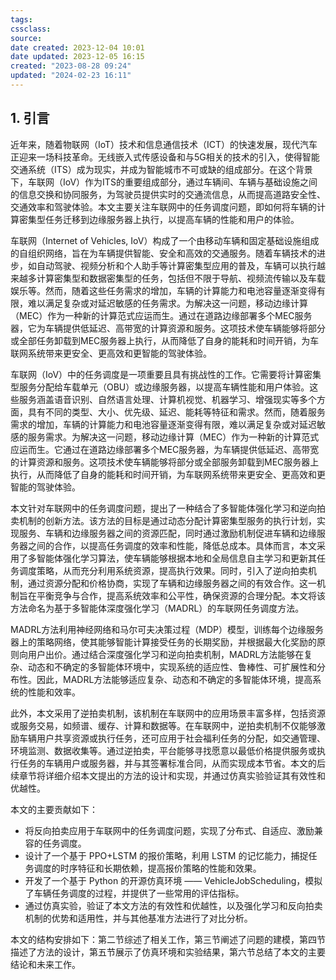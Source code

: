 ```yaml
---
tags: 
cssclass:
source:
date created: 2023-12-04 10:01
date updated: 2023-12-05 16:15
created: "2023-08-28 09:24"
updated: "2024-02-23 16:11"
---
```


## 1. 引言

近年来，随着物联网（IoT）技术和信息通信技术（ICT）的快速发展，现代汽车正迎来一场科技革命。无线嵌入式传感设备和与5G相关的技术的引入，使得智能交通系统（ITS）成为现实，并成为智能城市不可或缺的组成部分。在这个背景下，车联网（IoV）作为ITS的重要组成部分，通过车辆间、车辆与基础设施之间的信息交换和协同服务，为驾驶员提供实时的交通流信息，从而提高道路安全性、交通效率和驾驶体验。本文主要关注车联网中的任务调度问题，即如何将车辆的计算密集型任务迁移到边缘服务器上执行，以提高车辆的性能和用户的体验。

车联网（Internet of Vehicles, IoV）构成了一个由移动车辆和固定基础设施组成的自组织网络，旨在为车辆提供智能、安全和高效的交通服务。随着车辆技术的进步，如自动驾驶、视频分析和个人助手等计算密集型应用的普及，车辆可以执行越来越多计算密集型和数据密集型的任务，包括但不限于导航、视频流传输以及车载娱乐等。然而，随着这些任务需求的增加，车辆的计算能力和电池容量逐渐变得有限，难以满足复杂或对延迟敏感的任务需求。为解决这一问题，移动边缘计算（MEC）作为一种新的计算范式应运而生。通过在道路边缘部署多个MEC服务器，它为车辆提供低延迟、高带宽的计算资源和服务。这项技术使车辆能够将部分或全部任务卸载到MEC服务器上执行，从而降低了自身的能耗和时间开销，为车联网系统带来更安全、更高效和更智能的驾驶体验。

车联网（IoV）中的任务调度是一项重要且具有挑战性的工作。它需要将计算密集型服务分配给车载单元（OBU）或边缘服务器，以提高车辆性能和用户体验。这些服务涵盖语音识别、自然语言处理、计算机视觉、机器学习、增强现实等多个方面，具有不同的类型、大小、优先级、延迟、能耗等特征和需求。然而，随着服务需求的增加，车辆的计算能力和电池容量逐渐变得有限，难以满足复杂或对延迟敏感的服务需求。为解决这一问题，移动边缘计算（MEC）作为一种新的计算范式应运而生。它通过在道路边缘部署多个MEC服务器，为车辆提供低延迟、高带宽的计算资源和服务。这项技术使车辆能够将部分或全部服务卸载到MEC服务器上执行，从而降低了自身的能耗和时间开销，为车联网系统带来更安全、更高效和更智能的驾驶体验。

本文针对车联网中的任务调度问题，提出了一种结合了多智能体强化学习和逆向拍卖机制的创新方法。该方法的目标是通过动态分配计算密集型服务的执行计划，实现服务、车辆和边缘服务器之间的资源匹配，同时通过激励机制促进车辆和边缘服务器之间的合作，以提高任务调度的效率和性能，降低总成本。具体而言，本文采用了多智能体强化学习算法，使车辆能够根据本地和全局信息自主学习和更新其任务调度策略，从而充分利用系统资源，提高执行效果。同时，引入了逆向拍卖机制，通过资源分配和价格协商，实现了车辆和边缘服务器之间的有效合作。这一机制旨在平衡竞争与合作，提高系统效率和公平性，确保资源的合理分配。本文将该方法命名为基于多智能体深度强化学习（MADRL）的车联网任务调度方法。

MADRL方法利用神经网络和马尔可夫决策过程（MDP）模型，训练每个边缘服务器上的策略网络，使其能够智能计算接受任务的长期奖励，并根据最大化奖励的原则向用户出价。通过结合深度强化学习和逆向拍卖机制，MADRL方法能够在复杂、动态和不确定的多智能体环境中，实现系统的适应性、鲁棒性、可扩展性和分布性。因此，MADRL方法能够适应复杂、动态和不确定的多智能体环境，提高系统的性能和效率。

此外，本文采用了逆拍卖机制，该机制在车联网中的应用场景丰富多样，包括资源或服务交易，如频谱、缓存、计算和数据等。在车联网中，逆拍卖机制不仅能够激励车辆用户共享资源或执行任务，还可应用于社会福利任务的分配，如交通管理、环境监测、数据收集等。通过逆拍卖，平台能够寻找愿意以最低价格提供服务或执行任务的车辆用户或服务器，并与其签署标准合同，从而实现成本节省。本文的后续章节将详细介绍本文提出的方法的设计和实现，并通过仿真实验验证其有效性和优越性。

本文的主要贡献如下：

- 将反向拍卖应用于车联网中的任务调度问题，实现了分布式、自适应、激励兼容的任务调度。
- 设计了一个基于 PPO+LSTM 的报价策略，利用 LSTM 的记忆能力，捕捉任务调度的时序特征和长期依赖，提高报价策略的性能和效果。
- 开发了一个基于 Python 的开源仿真环境 —— VehicleJobScheduling，模拟了车辆任务调度的过程，并提供了一些常用的评估指标。
- 通过仿真实验，验证了本文方法的有效性和优越性，以及强化学习和反向拍卖机制的优势和适用性，并与其他基准方法进行了对比分析。

本文的结构安排如下：第二节综述了相关工作，第三节阐述了问题的建模，第四节描述了方法的设计，第五节展示了仿真环境和实验结果，第六节总结了本文的主要结论和未来工作。
